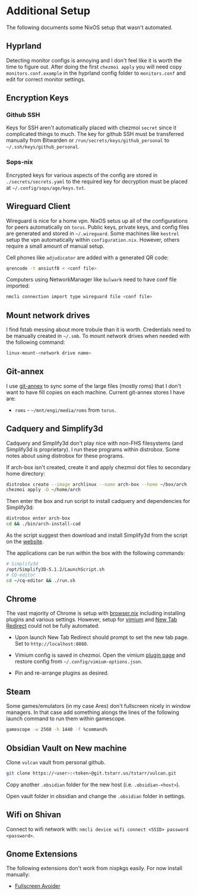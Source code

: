 # Additional Setup

The following documents some NixOS setup that wasn't automated.

## Hyprland

Detecting monitor configs is annoying and I don't feel like it is worth the time
to figure out. After doing the first `chezmoi apply` you will need copy `monitors.conf.example`
in the hyprland config folder to `monitors.conf` and edit for correct monitor 
settings.

## Encryption Keys

### Github SSH

Keys for SSH aren't automatically placed with chezmoi `secret` since it complicated
things to much. The key for github SSH must be transferred manually from Bitwarden
or `/run/secrets/keys/github_personal` to `~/.ssh/keys/github_personal`.

### Sops-nix 

Encrypted keys for various aspects of the config are stored in `./secrets/secrets.yaml` 
to the required key for decryption must be placed at `~/.config/sops/age/keys.txt`.

## Wireguard Client

Wireguard is nice for a home vpn. NixOS setus up all of the configurations for 
peers automatically on `torus`. Public keys, private keys, and config files are
generated and stored in `~/.wireguard`. Some machines like `kestrel` setup the 
vpn automatically within `configuration.nix`. However, others require a small
amount of manual setup.

Cell phones like `adjudicator` are added with a generated QR code:

```bash
qrencode -t ansiutf8 < <conf file>
```

Computers using NetworkManager like `bulwark` need to have conf file imported:

```bash
nmcli connection import type wireguard file <conf file>
```

## Mount network drives

I find fstab messing about more trobule than it is worth. Credentials need to be 
manually created in `~/.smb`. To mount network drives when needed with the 
following command:

```bash
linux-mount-<network drive name>
```

## Git-annex

I use [git-annex](https://git-annex.branchable.com/walkthrough/) to sync some 
of the large files (mostly roms) that I don't want to have fill copies on each 
machine. Current git-annex stores I have are:

- `roms` - `~/mnt/engi/media/roms` from `torus`.

## Cadquery and Simplify3d

Cadquery and Simplify3d don't play nice with non-FHS filesystems (and Simplify3d
is proprietary). I run these programs within distrobox. Some notes about using
distrobox for these programs.

If arch-box isn't created, create it and apply chezmoi dot files to secondary
home directory:

```bash
distrobox create --image archlinux --name arch-box --home ~/box/arch
chezmoi apply -D ~/home/arch
```

Then enter the box and run script to install cadquery and dependencies for 
Simplify3d:

```bash
distrobox enter arch-box
cd && ./bin/arch-install-cad
```

As the script suggest then download and install Simplify3d from the script on the
[website](https://www.simplify3d.com/).

The applications can be run within the box with the following commands:

```bash
# Simplify3d
/opt/Simplify3D-5.1.2/LaunchScript.sh
# CQ-editor
cd ~/cq-editor && ./run.sh
```

## Chrome

The vast majority of Chrome is setup with [browser.nix](./modules/desktop/browser.nix)
including installing plugins and various settings. However, setup for [vimium](https://chromewebstore.google.com/detail/vimium/dbepggeogbaibhgnhhndojpepiihcmeb)
and [New Tab Redirect](https://chromewebstore.google.com/detail/new-tab-redirect/icpgjfneehieebagbmdbhnlpiopdcmna)
could not be fully automated.

- Upon launch New Tab Redirect should prompt to set the new tab page. 
Set to `http://localhost:8080`.

- Vimium config is saved in chezmoi. Open the vimium [plugin page](chrome-extension://dbepggeogbaibhgnhhndojpepiihcmeb/pages/options.html)
and restore config from `~/.config/vimium-options.json`.

- Pin and re-arrange plugins as desired.

## Steam

Some games/emulators (in my case Ares) don't fullscreen nicely in window managers.
In that case add something alongs the lines of the following 
launch command to run them within gamescope.

```bash
gamescope -w 2560 -h 1440 -f %command%
```

## Obsidian Vault on New machine

Clone `vulcan` vault from personal github.

```bash
git clone https://<user>:<token>@git.tstarr.us/tstarr/vulcan.git
```

Copy another `.obsidian` folder for the new host (i.e. `.obsidian-<host>`).

Open vault folder in obsidian and change the `.obsidian` folder in settings.


## Wifi on Shivan

Connect to wifi network with: `nmcli device wifi connect <SSID> password <password>`.

## Gnome Extensions

The following extensions don't work from nixpkgs easily. For now install manually:

- [Fullscreen Avoider](https://extensions.gnome.org/extension/4362/fullscreen-avoider/)
